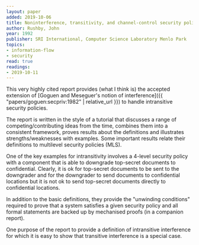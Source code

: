 ```yaml
---
layout: paper
added: 2019-10-06
title: Noninterference, transitivity, and channel-control security policies
author: Rushby, John
year: 1992
publisher: SRI International, Computer Science Laboratory Menlo Park
topics:
- information-flow
- security
read: true
readings:
- 2019-10-11
---
```


This very highly cited report provides (what I think is) the accepted extension of [Goguen and Meseguer's notion of interference]({{ "papers/goguen:secpriv:1982" | relative_url }}) to handle intransitive security policies.

The report is written in the style of a tutorial that discusses a range of competing/contributing ideas from the time, combines them into a consistent framework, proves results about the definitions and illustrates strengths/weaknesses with examples.
Some important results relate their definitions to multilevel security policies (MLS).

One of the key examples for intransitivity involves a 4-level security policy with a component that is able to downgrade top-secret documents to confidential.
Clearly, it is ok for top-secret documents to be sent to the downgrader and for the downgrader to send documents to confidential locations but it is not ok to send top-secret documents directly to confidential locations.

In addition to the basic definitions, they provide the "unwinding conditions" required to prove that a system satisfies a given security policy and all formal statements are backed up by mechanised proofs (in a companion report).

One purpose of the report to provide a definition of intransitive interference for which it is easy to show that transitive interference is a special case.
